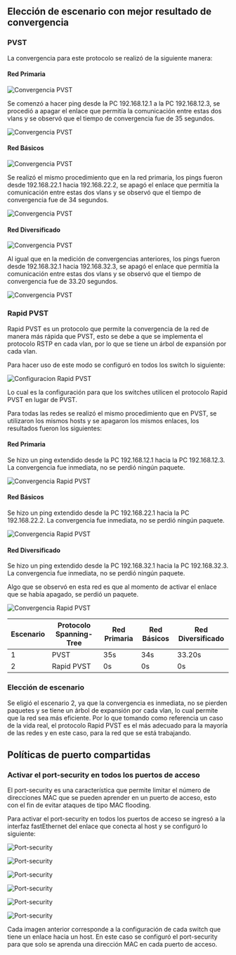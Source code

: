 ## Elección de escenario con mejor resultado de convergencia

### PVST

La convergencia para este protocolo se realizó de la siguiente manera:

#### Red Primaria

![Convergencia PVST](images/pvst1.png)

Se comenzó a hacer ping desde la PC 192.168.12.1 a la PC 192.168.12.3, se procedió a apagar el enlace que permitía la comunicación entre estas dos vlans y se observó que el tiempo de convergencia fue de 35 segundos.

![Convergencia PVST](images/pvst2.png)

#### Red Básicos

![Convergencia PVST](images/pvst3.png)

Se realizó el mismo procedimiento que en la red primaria, los pings fueron desde 192.168.22.1 hacia 192.168.22.2, se apagó el enlace que permitía la comunicación entre estas dos vlans y se observó que el tiempo de convergencia fue de 34 segundos.

![Convergencia PVST](images/pvst4.png)

#### Red Diversificado

![Convergencia PVST](images/pvst5.png)

Al igual que en la medición de convergencias anteriores, los pings fueron desde 192.168.32.1 hacia 192.168.32.3, se apagó el enlace que permitía la comunicación entre estas dos vlans y se observó que el tiempo de convergencia fue de 33.20 segundos.

![Convergencia PVST](images/pvst6.png)

### Rapid PVST

Rapid PVST es un protocolo que permite la convergencia de la red de manera más rápida que PVST, esto se debe a que se implementa el protocolo RSTP en cada vlan, por lo que se tiene un árbol de expansión por cada vlan.

Para hacer uso de este modo se configuró en todos los switch lo siguiente:

![Configuracion Rapid PVST](images/rpvst1.png)

Lo cual es la configuración para que los switches utilicen el protocolo Rapid PVST en lugar de PVST.

Para todas las redes se realizó el mismo procedimiento que en PVST, se utilizaron los mismos hosts y se apagaron los mismos enlaces, los resultados fueron los siguientes:

#### Red Primaria

Se hizo un ping extendido desde la PC 192.168.12.1 hacia la PC 192.168.12.3.
La convergencia fue inmediata, no se perdió ningún paquete.

![Convergencia Rapid PVST](images/rpvst2.png)

#### Red Básicos

Se hizo un ping extendido desde la PC 192.168.22.1 hacia la PC 192.168.22.2.
La convergencia fue inmediata, no se perdió ningún paquete.

![Convergencia Rapid PVST](images/rpvst3.png)

#### Red Diversificado

Se hizo un ping extendido desde la PC 192.168.32.1 hacia la PC 192.168.32.3.
La convergencia fue inmediata, no se perdió ningún paquete.

Algo que se observó en esta red es que al momento de activar el enlace que se había apagado, se perdió un paquete.

![Convergencia Rapid PVST](images/rpvst4.png)

| Escenario | Protocolo Spanning-Tree | Red Primaria | Red Básicos | Red Diversificado |
| --------- | ----------------------- | ------------ | ----------- | ----------------- |
| 1         | PVST                    | 35s          | 34s         | 33.20s            |
| 2         | Rapid PVST              | 0s           | 0s          | 0s                |

### Elección de escenario

Se eligió el escenario 2, ya que la convergencia es inmediata, no se pierden paquetes y se tiene un árbol de expansión por cada vlan, lo cual permite que la red sea más eficiente. Por lo que tomando como referencia un caso de la vida real, el protocolo Rapid PVST es el más adecuado para la mayoría de las redes y en este caso, para la red que se está trabajando.

## Políticas de puerto compartidas

### Activar el port-security en todos los puertos de acceso

El port-security es una característica que permite limitar el número de direcciones MAC que se pueden aprender en un puerto de acceso, esto con el fin de evitar ataques de tipo MAC flooding.

Para activar el port-security en todos los puertos de acceso se ingresó a la interfaz fastEthernet del enlace que conecta al host y se configuró lo siguiente:

![Port-security](images/portsecurity1.png)

![Port-security](images/portsecurity2.png)

![Port-security](images/portsecurity3.png)

![Port-security](images/portsecurity4.png)

![Port-security](images/portsecurity5.png)

![Port-security](images/portsecurity6.png)

Cada imagen anterior corresponde a la configuración de cada switch que tiene un enlace hacia un host. En este caso se configuró el port-security para que solo se aprenda una dirección MAC en cada puerto de acceso.
